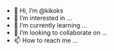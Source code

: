 - 👋 Hi, I’m @kikoks
- 👀 I’m interested in ...
- 🌱 I’m currently learning ...
- 💞️ I’m looking to collaborate on ...
- 📫 How to reach me ...

<!---
kikoks/kikoks is a ✨ special ✨ repository because its `README.md` (this file) appears on your GitHub profile.
You can click the Preview link to take a look at your changes.
--->
